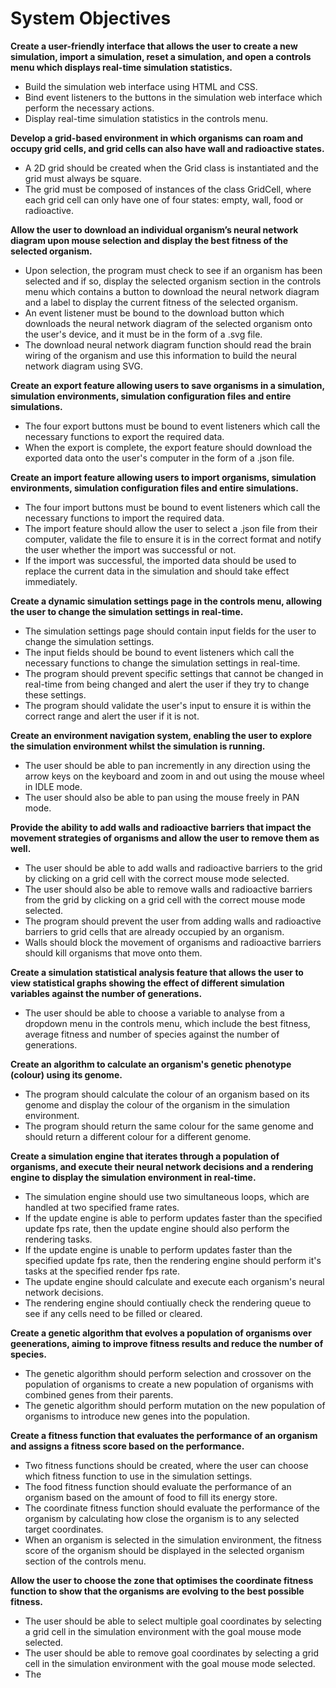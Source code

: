 # System Objectives

**Create a user-friendly interface that allows the user to create a new simulation, import a simulation, reset a simulation, and open a controls menu which displays real-time simulation statistics.**
- Build the simulation web interface using HTML and CSS.
- Bind event listeners to the buttons in the simulation web interface which perform the necessary actions.
- Display real-time simulation statistics in the controls menu.

**Develop a grid-based environment in which organisms can roam and occupy grid cells, and grid cells can also have wall and radioactive states.**
- A 2D grid should be created when the Grid class is instantiated and the grid must always be square.
- The grid must be composed of instances of the class GridCell, where each grid cell can only have one of four states: empty, wall, food or radioactive.

**Allow the user to download an individual organism’s neural network diagram upon mouse selection and display the best fitness of the selected organism.**
- Upon selection, the program must check to see if an organism has been selected and if so, display the selected organism section in the controls menu which contains a button to download the neural network diagram and a label to display the current fitness of the selected organism.
- An event listener must be bound to the download button which downloads the neural network diagram of the selected organism onto the user's device, and it must be in the form of a .svg file.
- The download neural network diagram function should read the brain wiring of the organism and use this information to build the neural network diagram using SVG.

**Create an export feature allowing users to save organisms in a simulation, simulation environments, simulation configuration files and entire simulations.**
- The four export buttons must be bound to event listeners which call the necessary functions to export the required data.
- When the export is complete, the export feature should download the exported data onto the user's computer in the form of a .json file.

**Create an import feature allowing users to import organisms, simulation environments, simulation configuration files and entire simulations.**
- The four import buttons must be bound to event listeners which call the necessary functions to import the required data.
- The import feature should allow the user to select a .json file from their computer, validate the file to ensure it is in the correct format and notify the user whether the import was successful or not.
- If the import was successful, the imported data should be used to replace the current data in the simulation and should take effect immediately.

**Create a dynamic simulation settings page in the controls menu, allowing the user to change the simulation settings in real-time.**
- The simulation settings page should contain input fields for the user to change the simulation settings.
- The input fields should be bound to event listeners which call the necessary functions to change the simulation settings in real-time.
- The program should prevent specific settings that cannot be changed in real-time from being changed and alert the user if they try to change these settings.
- The program should validate the user's input to ensure it is within the correct range and alert the user if it is not.

**Create an environment navigation system, enabling the user to explore the simulation environment whilst the simulation is running.**
- The user should be able to pan incremently in any direction using the arrow keys on the keyboard and zoom in and out using the mouse wheel in IDLE mode.
- The user should also be able to pan using the mouse freely in PAN mode.

**Provide the ability to add walls and radioactive barriers that impact the movement strategies of organisms and allow the user to remove them as well.**
- The user should be able to add walls and radioactive barriers to the grid by clicking on a grid cell with the correct mouse mode selected.
- The user should also be able to remove walls and radioactive barriers from the grid by clicking on a grid cell with the correct mouse mode selected.
- The program should prevent the user from adding walls and radioactive barriers to grid cells that are already occupied by an organism.
- Walls should block the movement of organisms and radioactive barriers should kill organisms that move onto them.

**Create a simulation statistical analysis feature that allows the user to view statistical graphs showing the effect of different simulation variables against the number of generations.**
- The user should be able to choose a variable to analyse from a dropdown menu in the controls menu, which include the best fitness, average fitness and number of species against the number of generations.

**Create an algorithm to calculate an organism's genetic phenotype (colour) using its genome.**
- The program should calculate the colour of an organism based on its genome and display the colour of the organism in the simulation environment.
- The program should return the same colour for the same genome and should return a different colour for a different genome.

**Create a simulation engine that iterates through a population of organisms, and execute their neural network decisions and a rendering engine to display the simulation environment in real-time.**
- The simulation engine should use two simultaneous loops, which are handled at two specified frame rates.
- If the update engine is able to perform updates faster than the specified update fps rate, then the update engine should also perform the rendering tasks.
- If the update engine is unable to perform updates faster than the specified update fps rate, then the rendering engine should perform it's tasks at the specified render fps rate.
- The update engine should calculate and execute each organism's neural network decisions.
- The rendering engine should contiually check the rendering queue to see if any cells need to be filled or cleared.

**Create a genetic algorithm that evolves a population of organisms over geenerations, aiming to improve fitness results and reduce the number of species.**
- The genetic algorithm should perform selection and crossover on the population of organisms to create a new population of organisms with combined genes from their parents.
- The genetic algorithm should perform mutation on the new population of organisms to introduce new genes into the population.

**Create a fitness function that evaluates the performance of an organism and assigns a fitness score based on the performance.**
- Two fitness functions should be created, where the user can choose which fitness function to use in the simulation settings.
- The food fitness function should evaluate the performance of an organism based on the amount of food to fill its energy store.
- The coordinate fitness function should evaluate the performance of the organism by calculating how close the organism is to any selected target coordinates.
- When an organism is selected in the simulation environment, the fitness score of the organism should be displayed in the selected organism section of the controls menu.

**Allow the user to choose the zone that optimises the coordinate fitness function to show that the organisms are evolving to the best possible fitness.**
- The user should be able to select multiple goal coordinates by selecting a grid cell in the simulation environment with the goal mouse mode selected.
- The user should be able to remove goal coordinates by selecting a grid cell in the simulation environment with the goal mouse mode selected.
- The 
